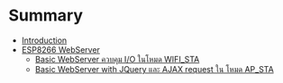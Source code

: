 # Summary

* [Introduction](README.md)
* [ESP8266 WebServer](chapter1.md)
   * [Basic WebServer ควบคุม I/O ในโหมด WIFI_STA](basic_webserver__io__wifista.md)
   * [Basic WebServer with JQuery และ AJAX request ใน โหมด AP_STA](basic_webserver_with_jquery__ajax_request___apsta.md)

